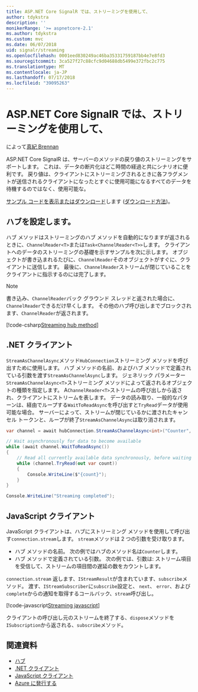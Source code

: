 ```yaml
---
title: ASP.NET Core SignalR では、ストリーミングを使用して、
author: tdykstra
description: ''
monikerRange: '>= aspnetcore-2.1'
ms.author: tdykstra
ms.custom: mvc
ms.date: 06/07/2018
uid: signalr/streaming
ms.openlocfilehash: 0001eed830249ac46ba35331759187bb4e7e8fd3
ms.sourcegitcommit: 3ca527f27c88cfc9d04688db5499e372fbc2c775
ms.translationtype: MT
ms.contentlocale: ja-JP
ms.lasthandoff: 07/17/2018
ms.locfileid: "39095263"
---
```

# <a name="use-streaming-in-aspnet-core-signalr"></a>ASP.NET Core SignalR では、ストリーミングを使用して、

によって[真紀 Brennan](https://github.com/BrennanConroy)

ASP.NET Core SignalR は、サーバーのメソッドの戻り値のストリーミングをサポートします。 これは、データの断片化はどこ時間の経過と共にシナリオに便利です。 戻り値は、クライアントにストリーミングされるときに各フラグメントが送信されるクライアントになったとすぐに使用可能になるすべてのデータを待機するのではなく、使用可能な。

[サンプル コードを表示またはダウンロード](https://github.com/aspnet/Docs/tree/live/aspnetcore/signalr/streaming/sample)します ([ダウンロード方法](xref:tutorials/index#how-to-download-a-sample))。

## <a name="set-up-the-hub"></a>ハブを設定します。

ハブ メソッドはストリーミングのハブ メソッドを自動的になりますが返されるときに、`ChannelReader<T>`または`Task<ChannelReader<T>>`します。 クライアントへのデータのストリーミングの基礎を示すサンプルを次に示します。 オブジェクトが書き込まれるたびに、`ChannelReader`そのオブジェクトがすぐに、クライアントに送信します。 最後に、`ChannelReader`ストリームが閉じていることをクライアントに指示するのには完了します。

> [!NOTE]
> 書き込み、`ChannelReader`バック グラウンド スレッドと返された場合に、`ChannelReader`できるだけ早くします。 その他のハブ呼び出しまでブロックされます、`ChannelReader`が返されます。

[!code-csharp[Streaming hub method](streaming/sample/Hubs/StreamHub.cs?range=10-34)]

## <a name="net-client"></a>.NET クライアント

`StreamAsChannelAsync`メソッド`HubConnection`ストリーミング メソッドを呼び出すために使用します。 ハブ メソッドの名前、およびハブ メソッドで定義されている引数を渡す`StreamAsChannelAsync`します。 ジェネリック パラメーター`StreamAsChannelAsync<T>`ストリーミング メソッドによって返されるオブジェクトの種類を指定します。 A`ChannelReader<T>`ストリームの呼び出しから返され、クライアントにストリームを表します。 データの読み取り、一般的なパターンは、経由でループする`WaitToReadAsync`を呼び出すと`TryRead`データが使用可能な場合。 サーバーによって、ストリームが閉じているかに渡されたキャンセル トークンと、ループが終了`StreamAsChannelAsync`は取り消されます。

```csharp
var channel = await hubConnection.StreamAsChannelAsync<int>("Counter", 10, 500, CancellationToken.None);

// Wait asynchronously for data to become available
while (await channel.WaitToReadAsync())
{
    // Read all currently available data synchronously, before waiting for more data
    while (channel.TryRead(out var count))
    {
        Console.WriteLine($"{count}");
    }
}

Console.WriteLine("Streaming completed");
```

## <a name="javascript-client"></a>JavaScript クライアント

JavaScript クライアントは、ハブにストリーミング メソッドを使用して呼び出す`connection.stream`します。 `stream`メソッドは 2 つの引数を受け取ります。

* ハブ メソッドの名前。 次の例ではハブのメソッド名は`Counter`します。
* ハブ メソッドで定義されている引数。 次の例では、引数は: ストリーム項目を受信して、ストリームの項目間の遅延の数をカウントします。

`connection.stream` 返します、`IStreamResult`が含まれています、`subscribe`メソッド。 渡す、`IStreamSubscriber`に`subscribe`設定と、 `next`、 `error`、および`complete`からの通知を取得するコールバック、`stream`呼び出し。

[!code-javascript[Streaming javascript](streaming/sample/wwwroot/js/stream.js?range=19-36)]

クライアントの呼び出し元のストリームを終了する、`dispose`メソッドを`ISubscription`から返される、`subscribe`メソッド。

## <a name="related-resources"></a>関連資料

* [ハブ](xref:signalr/hubs)
* [.NET クライアント](xref:signalr/dotnet-client)
* [JavaScript クライアント](xref:signalr/javascript-client)
* [Azure に発行する](xref:signalr/publish-to-azure-web-app)
